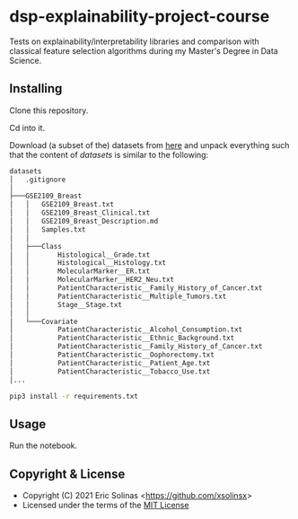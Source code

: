 # dsp-explainability-project-course

Tests on explainability/interpretability libraries and comparison with classical feature selection algorithms during my Master's Degree in Data Science.

## Installing

Clone this repository.

Cd into it.

Download (a subset of the) datasets from [here](https://osf.io/fv8td/) and unpack everything such that the content of _datasets_ is similar to the following:

``` bash
datasets
│   .gitignore
│
├───GSE2109_Breast
│   │   GSE2109_Breast.txt
│   │   GSE2109_Breast_Clinical.txt
│   │   GSE2109_Breast_Description.md
│   │   Samples.txt
│   │
│   ├───Class
│   │       Histological__Grade.txt
│   │       Histological__Histology.txt
│   │       MolecularMarker__ER.txt
│   │       MolecularMarker__HER2_Neu.txt
│   │       PatientCharacteristic__Family_History_of_Cancer.txt
│   │       PatientCharacteristic__Multiple_Tumors.txt
│   │       Stage__Stage.txt
│   │
│   └───Covariate
│           PatientCharacteristic__Alcohol_Consumption.txt
│           PatientCharacteristic__Ethnic_Background.txt
│           PatientCharacteristic__Family_History_of_Cancer.txt
│           PatientCharacteristic__Oophorectomy.txt
│           PatientCharacteristic__Patient_Age.txt
│           PatientCharacteristic__Tobacco_Use.txt
│...
```

``` bash
pip3 install -r requirements.txt
```

## Usage

Run the notebook.

## Copyright & License

- Copyright (C) 2021 Eric Solinas <<https://github.com/xsolinsx>>
- Licensed under the terms of the [MIT License](LICENSE)
